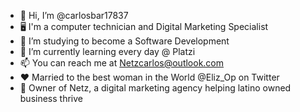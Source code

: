 - 👋 Hi, I’m @carlosbar17837
- 🖥️ I'm a computer technician and Digital Marketing Specialist
- 👀 I’m studying to become a Software Development
- 🌱 I’m currently learning every day @ Platzi
- 📫 You can reach me at Netzcarlos@outlook.com 
- ❤️ Married to the best woman in the World @Eliz_Op on Twitter
- 🏢 Owner of Netz, a digital marketing agency helping latino owned business thrive

<!---
carlosbar17837/carlosbar17837 is a ✨ special ✨ repository because its `README.md` (this file) appears on your GitHub profile.
You can click the Preview link to take a look at your changes.
--->
